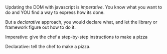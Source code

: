 Updating the DOM with javascript is _imperative_. You know what you want to do and YOU find a way to express how its done.

But a _declarative_ approach, you would declare what, and let the library or framework figure out how to do it.

Imperative: give the chef a step-by-step instructions to make a pizza

Declarative: tell the chef to make a pizza.

